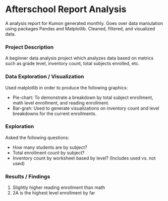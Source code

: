 # Afterschool Report Analysis
A analysis report for Kumon generated monthly. Goes over data maniulation using packages Pandas and Matplotlib.
Cleaned, filtered, and visualized data.

### Project Description
A beginner data analysis project which analyzes data based on metrics such as grade level, inventory count, total subjects enrolled, etc.

### Data Exploration / Visualization
Used matplotlib in order to produce the following graphics:
- Pie-chart: To demonstrate a breakdown by total subject enrollment, math level enrollment, and reading enrollment.
- Bar-grah: Used to generate visualizations on inventory count and level breakdowns for the current enrollments.

### Exploration
Asked the following questions:

- How many students are by subject?
- Total enrollment count by subject?
- Inventory count by worksheet based by level? (Includes used vs. not used)

### Results / Findings

1. Slightly higher reading enrollment than math
2. 2A is the highest level enrollment by far
